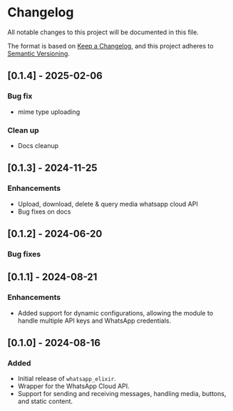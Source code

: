 # Changelog

All notable changes to this project will be documented in this file.

The format is based on [Keep a Changelog](https://keepachangelog.com/en/1.0.0/), and this project adheres to [Semantic Versioning](https://semver.org/spec/v2.0.0.html).

## [0.1.4] - 2025-02-06
### Bug fix
- mime type uploading
### Clean up
- Docs cleanup

## [0.1.3] - 2024-11-25
### Enhancements
- Upload, download, delete & query media  whatsapp cloud  API
- Bug fixes on docs

## [0.1.2] - 2024-06-20
### Bug fixes

## [0.1.1] - 2024-08-21
### Enhancements
- Added support for dynamic configurations, allowing the module to handle multiple API keys and WhatsApp credentials.


## [0.1.0] - 2024-08-16
### Added
- Initial release of `whatsapp_elixir`.
- Wrapper for the WhatsApp Cloud API.
- Support for sending and receiving messages, handling media, buttons, and static content.




